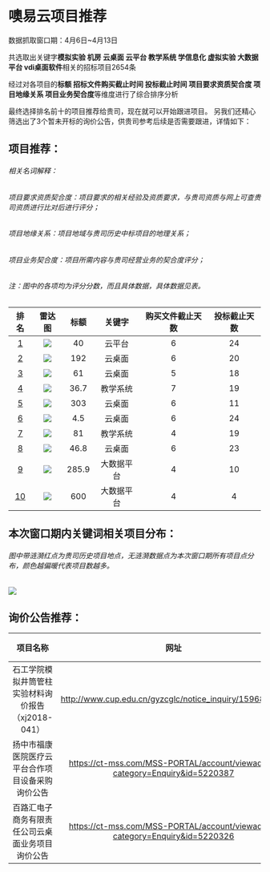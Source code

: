 # 噢易云项目推荐

数据抓取窗口期：4月6日~4月13日

共选取出关键字**模拟实验 机房 云桌面 云平台 教学系统 学信息化 虚拟实验 大数据平台 vdi桌面软件**相关的招标项目2654条

经过对各项目的**标额 招标文件购买截止时间 投标截止时间 项目要求资质契合度 项目地缘关系 项目业务契合度**等维度进行了综合排序分析

最终选择排名前十的项目推荐给贵司，现在就可以开始跟进项目。
另我们还精心筛选出了3个暂未开标的询价公告，供贵司参考后续是否需要跟进，详情如下：

## 项目推荐：
###### 相关名词解释：
###### 项目要求资质契合度：项目要求的相关经验及资质要求，与贵司资质与网上可查贵司资质进行比对后进行评分；
###### 项目地缘关系：项目地域与贵司历史中标项目的地理关系；
###### 项目业务契合度：项目所需内容与贵司经营业务的契合度评分；
###### 注：图中的各项均为评分分数，而且具体数据，具体数据见表。

|排名|雷达图|标额|关键字|购买文件截止天数|投标截止天数|
|:-:|:-:|:-:|:-:|:-:|:-:|
|[1]|![][pic1]|40|云平台|6|24|
|[2]|![][pic2]|192|云桌面|6|20|
|[3]|![][pic3]|61|云桌面|5|18|
|[4]|![][pic4]|36.7|教学系统|7|19|
|[5]|![][pic5]|303|云桌面|6|11|
|[6]|![][pic6]|4.5|云桌面|6|24|
|[7]|![][pic7]|81|教学系统|4|19|
|[8]|![][pic8]|46.8|云桌面|6|23|
|[9]|![][pic9]|285.9|大数据平台|4|10|
|[10]|![][pic10]|600|大数据平台|4|4|


## 本次窗口期内关键词相关项目分布：
###### 图中带涟漪红点为贵司历史项目地点，无涟漪数据点为本次窗口期所有项目点分布，颜色越偏暖代表项目数越多。

![][pic11]

## 询价公告推荐：

|项目名称|网址|预估标额|更新时间|
|:-:|:-:|:-:|:-:|
|石工学院模拟井筒管柱实验材料询价报告（xj2018-041）|http://www.cup.edu.cn/gyzcglc/notice_inquiry/159680.htm|16|4/11|
|扬中市福康医院医疗云平台合作项目设备采购询价公告|https://ct-mss.com/MSS-PORTAL/account/viewad.do?category=Enquiry&id=5220387|30|4/13|
|百路汇电子商务有限责任公司云桌面业务项目询价公告|https://ct-mss.com/MSS-PORTAL/account/viewad.do?category=Enquiry&id=5220326|25.3|4/8|

[1]:https://www.hbggzyfwpt.cn/jyxx/zfcg/cgggDetail?guid=3e1cbb82-b155-4aa3-9c24-ebd130b06a29
[2]:http://www.ccgp-yancheng.gov.cn/xsy/xsqjcg/cggg/201804/t20180411_714505.html
[3]:http://www.ccgp-jiangsu.gov.cn/cgxx/cggg/taizhou/201804/t20180409_301410.html
[4]:http://zfcg.changzhou.gov.cn/html/ns/dlcg_cggg/4997009.html
[5]:http://www.ccgp.gov.cn/cggg/dfgg/gkzb/201804/t20180409_9759825.htm
[6]:http://www.qzjmc.cn/info/1047/3787.htm
[7]:http://www.cysggzy.com/cyfront/infodetail/?infoid=c20c0304-fc0e-4932-b22b-ff070e28813b&categoryNum=002002001002
[8]:https://b2b.10086.cn/b2b/main/viewNoticeContent.html?noticeBean.id=444282
[9]:http://www.gszfcg.gansu.gov.cn/web/article/402882816284ebb20162b926d7a46b43.html
[10]:http://www.jxsggzy.cn/web/jyxx/002006/002006001/20180413/cdc55fd9-a4d8-4ae0-a07f-503871fe78e5.html
[pic1]:https://github.com/miracle127/ShuZhongReport/blob/master/oyiyun2/1.png
[pic2]:https://github.com/miracle127/ShuZhongReport/blob/master/oyiyun2/2.png
[pic3]:https://github.com/miracle127/ShuZhongReport/blob/master/oyiyun2/3.png
[pic4]:https://github.com/miracle127/ShuZhongReport/blob/master/oyiyun2/4.png
[pic5]:https://github.com/miracle127/ShuZhongReport/blob/master/oyiyun2/5.png
[pic6]:https://github.com/miracle127/ShuZhongReport/blob/master/oyiyun2/6.png
[pic7]:https://github.com/miracle127/ShuZhongReport/blob/master/oyiyun2/7.png
[pic8]:https://github.com/miracle127/ShuZhongReport/blob/master/oyiyun2/8.png
[pic9]:https://github.com/miracle127/ShuZhongReport/blob/master/oyiyun2/9.png
[pic10]:https://github.com/miracle127/ShuZhongReport/blob/master/oyiyun2/10.png
[pic11]:https://github.com/miracle127/ShuZhongReport/blob/master/oyiyun1/window.png
